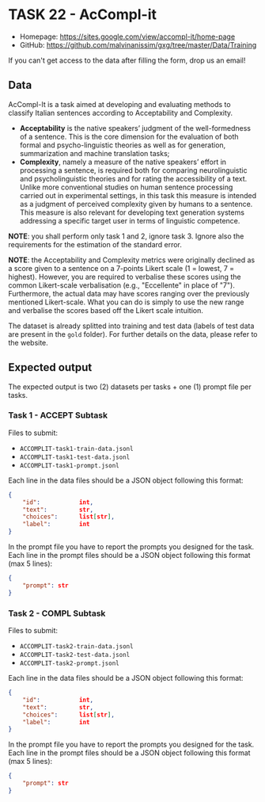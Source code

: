 # TASK 22 - AcCompl-it
- Homepage: https://sites.google.com/view/accompl-it/home-page
- GitHub: https://github.com/malvinanissim/gxg/tree/master/Data/Training

If you can't get access to the data after filling the form, drop us an email!

## Data 
AcCompl-It is a task aimed at developing and evaluating methods to classify Italian sentences according to Acceptability and Complexity.
- **Acceptability** is the native speakers’ judgment of the well-formedness of a sentence. This is the core dimension for the evaluation of both formal and psycho-linguistic theories as well as for generation, summarization and machine translation tasks;
- **Complexity**, namely a measure of the native speakers’ effort in processing a sentence, is required both for comparing neurolinguistic and psycholinguistic theories and for rating the accessibility of a text. Unlike more conventional studies on human sentence processing carried out in experimental settings, in this task this measure is intended as a judgment of perceived complexity given by humans to a sentence. This measure is also relevant for developing text generation systems addressing a specific target user in terms of linguistic competence.

**NOTE**: you shall perform only task 1 and 2, ignore task 3. Ignore also the requirements for the estimation of the standard error.

**NOTE**: the Acceptability and Complexity metrics were originally declined as a score given to a sentence on a 7-points Likert scale (1 = lowest, 7 = highest).
However, you are required to verbalise these scores using the common Likert-scale verbalisation (e.g., "Eccellente" in place of "7"). 
Furthermore, the actual data may have scores ranging over the previously mentioned Likert-scale. 
What you can do is simply to use the new range and verbalise the scores based off the Likert scale intuition.

The dataset is already splitted into training and test data (labels of test data are present in the `gold` folder).
For further details on the data, please refer to the website. 

## Expected output

The expected output is two (2) datasets per tasks + one (1) prompt file per tasks.

### Task 1 - ACCEPT Subtask
Files to submit: 
- `ACCOMPLIT-task1-train-data.jsonl`
- `ACCOMPLIT-task1-test-data.jsonl`
- `ACCOMPLIT-task1-prompt.jsonl`

Each line in the data files should be a JSON object following this format:
```JSON
{
    "id":           int,
    "text":         str,
    "choices":      list[str],
    "label":        int
}
```

In the prompt file you have to report the prompts you designed for the task.
Each line in the prompt files should be a JSON object following this format (max 5 lines):
```JSON
{
    "prompt": str
}
```

### Task 2 - COMPL Subtask
Files to submit: 
- `ACCOMPLIT-task2-train-data.jsonl`
- `ACCOMPLIT-task2-test-data.jsonl`
- `ACCOMPLIT-task2-prompt.jsonl`

Each line in the data files should be a JSON object following this format:
```JSON
{
    "id":           int,
    "text":         str,
    "choices":      list[str],
    "label":        int
}
```

In the prompt file you have to report the prompts you designed for the task.
Each line in the prompt files should be a JSON object following this format (max 5 lines):
```JSON
{
    "prompt": str
}
```
